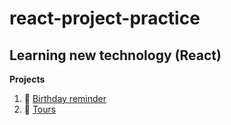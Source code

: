# react-project-practice
## Learning new technology (React)

**Projects**

  1. 🔗 [Birthday reminder](https://github.com/vanja-veapi/react-project-practice/tree/main/01-birthday-reminder/setup)
  2. 🔗 [Tours](https://github.com/vanja-veapi/react-project-practice/tree/main/02-tours/setup)
